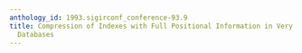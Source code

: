 ```yaml
---
anthology_id: 1993.sigirconf_conference-93.9
title: Compression of Indexes with Full Positional Information in Very Large Text
  Databases
---
```


